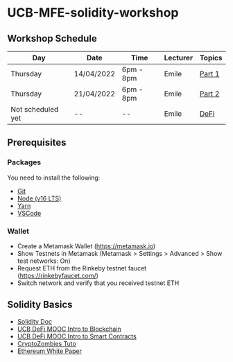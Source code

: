 # UCB-MFE-solidity-workshop

## Workshop Schedule
| Day      | Date       | Time       | Lecturer | Topics            | 
| -------- | ---------- | ---------- | ----- | -------------------- |
| Thursday   | 14/04/2022  | 6pm - 8pm | Emile | [Part 1](Part_1) |
| Thursday   | 21/04/2022  | 6pm - 8pm | Emile | [Part 2](Part_2) |
| Not scheduled yet   | -- | -- | Emile | [DeFi](Part_3) |

## Prerequisites

### Packages
 You need to install the following:
- [Git](https://git-scm.com/downloads)
- [Node (v16 LTS)](https://nodejs.org/en/download/)
- [Yarn](https://classic.yarnpkg.com/en/docs/install/#mac-stable)
- [VSCode](https://code.visualstudio.com/download)

### Wallet
- Create a Metamask Wallet (https://metamask.io)
- Show Testnets in Metamask (Metamask > Settings > Advanced > Show test networks: On)
- Request ETH from the Rinkeby testnet faucet (https://rinkebyfaucet.com/)
- Switch network and verify that you received testnet ETH


## Solidity Basics

- [Solidity Doc](https://docs.soliditylang.org)
- [UCB DeFi MOOC Intro to Blockchain](https://www.youtube.com/playlist?list=PLS01nW3RtgopFiRQiM-onPH38S0D2DU31)
- [UCB DeFi MOOC Intro to Smart Contracts](https://www.youtube.com/playlist?list=PLS01nW3RtgopgX7C17qwyCOS0pNsKayEE)
- [CryptoZombies Tuto](https://cryptozombies.io)
- [Ethereum White Paper](https://ethereum.org/en/whitepaper/)
